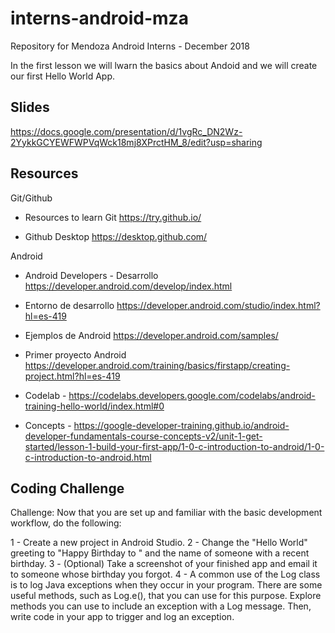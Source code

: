 # interns-android-mza
Repository for Mendoza Android Interns - December 2018

In the first lesson we will lwarn the basics about Andoid and we will create our first Hello World App.

## Slides
https://docs.google.com/presentation/d/1vgRc_DN2Wz-2YykkGCYEWFWPVqWck18mj8XPrctHM_8/edit?usp=sharing

## Resources
Git/Github

- Resources to learn Git https://try.github.io/

- Github Desktop https://desktop.github.com/

Android

- Android Developers - Desarrollo https://developer.android.com/develop/index.html

- Entorno de desarrollo https://developer.android.com/studio/index.html?hl=es-419

- Ejemplos de Android  https://developer.android.com/samples/

- Primer proyecto Android https://developer.android.com/training/basics/firstapp/creating-project.html?hl=es-419

- Codelab - https://codelabs.developers.google.com/codelabs/android-training-hello-world/index.html#0

- Concepts - https://google-developer-training.github.io/android-developer-fundamentals-course-concepts-v2/unit-1-get-started/lesson-1-build-your-first-app/1-0-c-introduction-to-android/1-0-c-introduction-to-android.html

## Coding Challenge

Challenge: Now that you are set up and familiar with the basic development workflow, do the following:

1 - Create a new project in Android Studio.
2 - Change the "Hello World" greeting to "Happy Birthday to " and the name of someone with a recent birthday.
3 - (Optional) Take a screenshot of your finished app and email it to someone whose birthday you forgot.
4 - A common use of the Log class is to log Java exceptions when they occur in your program. There are some useful methods, such as Log.e(), that you can use for this purpose. Explore methods you can use to include an exception with a Log message. Then, write code in your app to trigger and log an exception.
